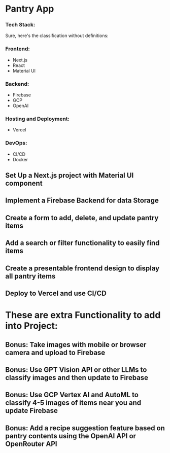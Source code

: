 # Pantry App 

### Tech Stack:
Sure, here's the classification without definitions:

### Frontend:
- Next.js
- React
- Material UI

### Backend:
- Firebase
- GCP
- OpenAI

### Hosting and Deployment:
- Vercel

### DevOps:
- CI/CD
- Docker


## Set Up a Next.js project with Material UI component


## Implement a Firebase Backend for data Storage

## Create a form to add, delete, and update pantry items

## Add a search or filter functionality to easily find items

## Create a presentable frontend design to display all pantry items


## Deploy to Vercel and use CI/CD



# These are extra Functionality to add into Project:

## Bonus: Take images with mobile or browser camera and upload to Firebase

## Bonus: Use GPT Vision API or other LLMs to classify images and then update to Firebase

## Bonus: Use GCP Vertex AI and AutoML to classify 4-5 images of items near you and update Firebase

## Bonus: Add a recipe suggestion feature based on pantry contents using the OpenAI API or OpenRouter API



